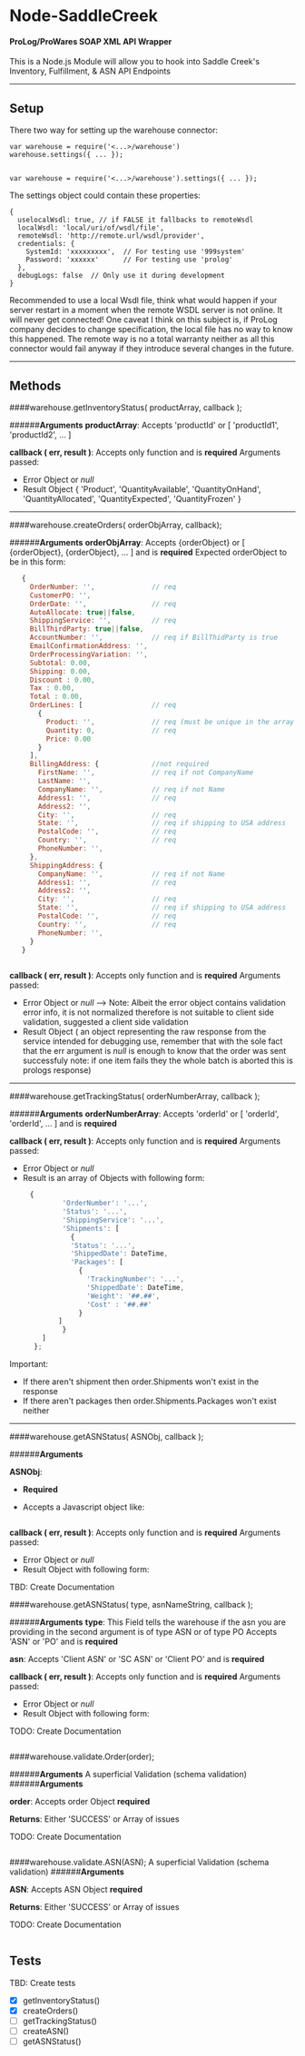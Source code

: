 Node-SaddleCreek
===================
#### ProLog/ProWares SOAP XML API Wrapper
This is a Node.js Module will allow you to hook into Saddle Creek's Inventory, Fulfillment, &amp; ASN API Endpoints 

----------

Setup
-------

There two way for setting up the warehouse connector:
    
    var warehouse = require('<...>/warehouse')
    warehouse.settings({ ... });


    var warehouse = require('<...>/warehouse').settings({ ... });


The settings object could contain these properties:

    { 
      uselocalWsdl: true, // if FALSE it fallbacks to remoteWsdl 
      localWsdl: 'local/uri/of/wsdl/file',
      remoteWsdl: 'http://remote.url/wsdl/provider',
      credentials: {
        SystemId: 'xxxxxxxxx',  // For testing use '999system'
        Password: 'xxxxxx'      // For testing use 'prolog'
      },
      debugLogs: false  // Only use it during development 
    }
Recommended to use a local Wsdl file, think what would happen if your server restart in a moment when the remote WSDL server is not online. It will never get connected!
One caveat I think on this subject is, if  ProLog company decides to change specification, the local file has no way to know this happened. The remote way is no a total warranty neither as all this connector would fail anyway if they introduce several changes in the future.

----------


Methods
-------

####warehouse.getInventoryStatus( productArray, callback );

######**Arguments**
**productArray**: 
 Accepts 'productId' or [ 'productId1', 'productId2', ... ] 
 
**callback ( err, result )**: 
 Accepts only function and is **required**
 Arguments passed: 
 - Error Object or *null*
 - Result Object { 'Product',   'QuantityAvailable',   'QuantityOnHand',   'QuantityAllocated',  'QuantityExpected',  'QuantityFrozen' } 
 

----------

####warehouse.createOrders( orderObjArray, callback);

######**Arguments**
**orderObjArray**: 
 Accepts {orderObject} or [ {orderObject}, {orderObject}, ... ] and is **required**
 Expected orderObject to be in this form:
 
 ```javascript
    {
      OrderNumber: '',              // req
      CustomerPO: '', 
      OrderDate: '',                // req
      AutoAllocate: true||false,
      ShippingService: '',          // req
      BillThirdParty: true||false,
      AccountNumber: '',            // req if BillThidParty is true
      EmailConfirmationAddress: '', 
      OrderProcessingVariation: '',
      Subtotal: 0.00,
      Shipping: 0.00,
      Discount : 0.00,  
      Tax : 0.00,  
      Total : 0.00, 
      OrderLines: [                 // req 
        {
          Product: '',              // req (must be unique in the array one line per sku)
          Quantity: 0,              // req
          Price: 0.00
        }
      ],                        
      BillingAddress: {             //not required
        FirstName: '',              // req if not CompanyName 
        LastName: '', 
        CompanyName: '',            // req if not Name
        Address1: '',               // req
        Address2: '',
        City: '',                   // req
        State: '',                  // req if shipping to USA address
        PostalCode: '',             // req
        Country: '',                // req
        PhoneNumber: '',            
      },
      ShippingAddress: {
        CompanyName: '',            // req if not Name
        Address1: '',               // req
        Address2: '',
        City: '',                   // req
        State: '',                  // req if shipping to USA address
        PostalCode: '',             // req
        Country: '',                // req
        PhoneNumber: '',            
      }
    }
  
```
 
**callback ( err, result )**: 
 Accepts only function and is **required**
 Arguments passed: 
 - Error Object or *null* --> Note: Albeit the error object contains validation error info, it is not normalized therefore is not suitable to client side validation, suggested a client side validation
 - Result Object ( an object representing the raw response from the service intended for debugging use, remember that with the sole fact that the err argument is *null* is enough to know that the order was sent successfuly  note: if one item fails they the whole batch is aborted this is prologs response) 
 
 ----------

####warehouse.getTrackingStatus( orderNumberArray, callback );

######**Arguments**
**orderNumberArray**: 
 Accepts  'orderId' or [  'orderId',  'orderId', ... ] and is **required**
 
**callback ( err, result )**: 
 Accepts only function and is **required**
 Arguments passed: 
 - Error Object or *null*
 - Result is an array of Objects with following form:

 ```javascript
      {
              'OrderNumber': '...',
              'Status': '...',
              'ShippingService': '...',
              'Shipments': [
                {
                'Status': '...',
                'ShippedDate': DateTime,
                'Packages': [
                  {
                    'TrackingNumber': '...',
                    'ShippedDate': DateTime,
                    'Weight': '##.##',
                    'Cost' : '##.##'      
                  }
             ]
              }
         ]
       };
 
 
 ```
  
      
Important: 
 - If there aren't shipment then order.Shipments won't exist in the response 
 - If there aren't packages then order.Shipments.Packages won't exist neither 
 


 ----------
 
 
 ####warehouse.getASNStatus( ASNObj, callback );
 
 ######**Arguments**
  
 **ASNObj**:  
  - **Required**
  - Accepts a Javascript object like:
   
     ```javascript
    
     ```
    
  
 **callback ( err, result )**: 
  Accepts only function and is **required**
  Arguments passed: 
  - Error Object or *null*
  - Result Object with following form:
 
 
 TBD: Create Documentation
  

 

 
 
 

####warehouse.getASNStatus( type, asnNameString, callback );

######**Arguments**
**type**: 
 This Field tells the warehouse if the asn you are providing in the second argument is of type ASN or of type PO 
 Accepts  'ASN' or 'PO' and is **required**
 
**asn**: 
  Accepts  'Client ASN' or 'SC ASN' or 'Client PO' and is **required**
 
**callback ( err, result )**: 
 Accepts only function and is **required**
 Arguments passed: 
 - Error Object or *null*
 - Result Object with following form:


TODO: Create Documentation
 
 ```javascript

 ```




####warehouse.validate.Order(order);

######**Arguments**
 A superficial Validation (schema validation)
 ######**Arguments**
  
 **order**: 
   Accepts  order Object **required**
  
 **Returns**: 
  Either 'SUCCESS' or Array of issues 


TODO: Create Documentation
 
 ```javascript

 ```
 
 
 
 ####warehouse.validate.ASN(ASN);
 A superficial Validation (schema validation)
 ######**Arguments**
  
 **ASN**: 
   Accepts  ASN Object **required**
  
 **Returns**: 
  Either 'SUCCESS' or Array of issues 
 
 
 TODO: Create Documentation
  
  ```javascript
 
  ```




Tests
-------

TBD: Create tests
- [x] getInventoryStatus()
- [x] createOrders()
- [ ] getTrackingStatus()
- [ ] createASN()
- [ ] getASNStatus()